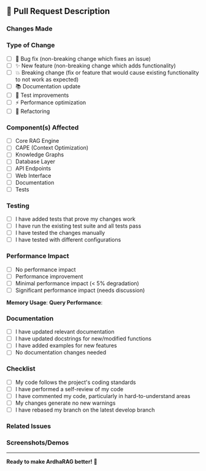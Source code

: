 ## 🎯 Pull Request Description

### Changes Made
<!-- Describe what changes you made and why -->

### Type of Change
- [ ] 🐛 Bug fix (non-breaking change which fixes an issue)
- [ ] ✨ New feature (non-breaking change which adds functionality)
- [ ] 💥 Breaking change (fix or feature that would cause existing functionality to not work as expected)
- [ ] 📚 Documentation update
- [ ] 🧪 Test improvements
- [ ] ⚡ Performance optimization
- [ ] 🔧 Refactoring

### Component(s) Affected
- [ ] Core RAG Engine
- [ ] CAPE (Context Optimization)
- [ ] Knowledge Graphs  
- [ ] Database Layer
- [ ] API Endpoints
- [ ] Web Interface
- [ ] Documentation
- [ ] Tests

### Testing
- [ ] I have added tests that prove my changes work
- [ ] I have run the existing test suite and all tests pass
- [ ] I have tested the changes manually
- [ ] I have tested with different configurations

### Performance Impact
- [ ] No performance impact
- [ ] Performance improvement
- [ ] Minimal performance impact (< 5% degradation)
- [ ] Significant performance impact (needs discussion)

**Memory Usage**: <!-- Does this change affect memory usage? -->
**Query Performance**: <!-- Does this affect query response times? -->

### Documentation
- [ ] I have updated relevant documentation
- [ ] I have updated docstrings for new/modified functions
- [ ] I have added examples for new features
- [ ] No documentation changes needed

### Checklist
- [ ] My code follows the project's coding standards
- [ ] I have performed a self-review of my code
- [ ] I have commented my code, particularly in hard-to-understand areas
- [ ] My changes generate no new warnings
- [ ] I have rebased my branch on the latest develop branch

### Related Issues
<!-- Link related issues using "Closes #issue_number" or "Refs #issue_number" -->

### Screenshots/Demos
<!-- If applicable, add screenshots or demos to help explain your changes -->

---

**Ready to make ArdhaRAG better!** 🚀

